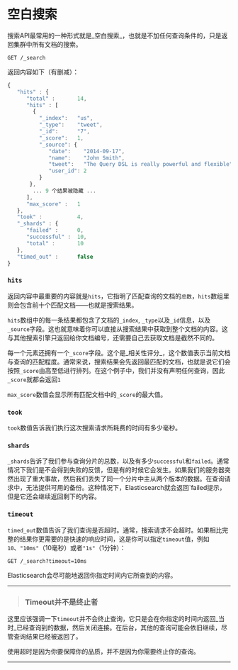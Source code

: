 # 空白搜索

搜索API最常用的一种形式就是_空白搜索_，也就是不加任何查询条件的，只是返回集群中所有文档的搜索。


```
GET /_search
```

返回内容如下（有删减）：

```js
{
   "hits" : {
      "total" :       14,
      "hits" : [
        {
          "_index":   "us",
          "_type":    "tweet",
          "_id":      "7",
          "_score":   1,
          "_source": {
             "date":    "2014-09-17",
             "name":    "John Smith",
             "tweet":   "The Query DSL is really powerful and flexible",
             "user_id": 2
          }
       },
        ... 9 个结果被隐藏 ...
      ],
      "max_score" :   1
   },
   "took" :           4,
   "_shards" : {
      "failed" :      0,
      "successful" :  10,
      "total" :       10
   },
   "timed_out" :      false
}
```


### `hits`

返回内容中最重要的内容就是`hits`，它指明了匹配查询的文档的`总数`，`hits`数组里则会包含前十个匹配文档——也就是搜索结果。

`hits`数组中的每一条结果都包含了文档的`_index`, `_type`以及`_id`信息，以及`_source`字段。这也就意味着你可以直接从搜索结果中获取到整个文档的内容。这与其他搜索引擎只返回给你文档编号，还需要自己去获取文档是截然不同的。

每一个元素还拥有一个`_score`字段。这个是_相关性评分_，这个数值表示当前文档与查询的匹配程度。通常来说，搜索结果会先返回最匹配的文档，也就是说它们会按照`_score`由高至低进行排列。在这个例子中，我们并没有声明任何查询，因此`_score`就都会返回`1`

`max_score`数值会显示所有匹配文档中的`_score`的最大值。



### `took`

`took`数值告诉我们执行这次搜索请求所耗费的时间有多少毫秒。


### `shards`

`_shards`告诉了我们参与查询分片的总数，以及有多少`successful`和`failed`。通常情况下我们是不会得到失败的反馈，但是有的时候它会发生。如果我们的服务器突然出现了重大事故，然后我们丢失了同一个分片中主从两个版本的数据。在查询请求中，无法提供可用的备份。这种情况下，Elasticsearch就会返回`failed提示，但是它还会继续返回剩下的内容。

### `timeout`

`timed_out`数值告诉了我们查询是否超时。通常，搜索请求不会超时。如果相比完整的结果你更需要的是快速的响应时间，这是你可以指定`timeout`值，例如`10`、`"10ms"`（10毫秒）或者`"1s"`（1分钟）：

```
GET /_search?timeout=10ms
```

Elasticsearch会尽可能地返回你指定时间内它所查到的内容。


****
> ### Timeout并不是终止者

这里应该强调一下`timeout`并不会终止查询，它只是会在你指定的时间内返回_当时_已经查询到的数据，然后关闭连接。在后台，其他的查询可能会依旧继续，尽管查询结果已经被返回了。

使用超时是因为你要保障你的品质，并不是因为你需要终止你的查询。


****

